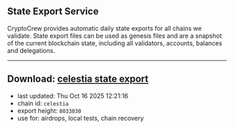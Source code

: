 ## State Export Service
CryptoCrew provides automatic daily state exports for all chains we validate. State export files can be used as genesis files and are a snapshot of the current blockchain state, including all validators, accounts, balances and delegations.

---
**Download: [celestia state export](https://dl-eu2.ccvalidators.com/SERVICE/celestia/celestia_export_8033030.json)**
---

- last updated: Thu Oct 16 2025 12:21:16
- chain id: `celestia`
- export height: `8033030`
- use for: airdrops, local tests, chain recovery
